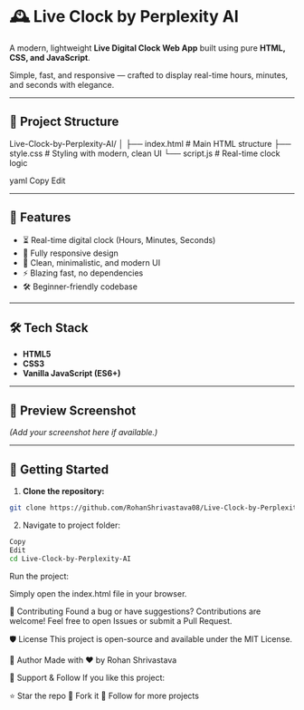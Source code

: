 # 🕰️ Live Clock by Perplexity AI

A modern, lightweight **Live Digital Clock Web App** built using pure **HTML, CSS, and JavaScript**.

Simple, fast, and responsive — crafted to display real-time hours, minutes, and seconds with elegance.

---

## 📂 Project Structure

Live-Clock-by-Perplexity-AI/
│
├── index.html # Main HTML structure
├── style.css # Styling with modern, clean UI
└── script.js # Real-time clock logic

yaml
Copy
Edit

---

## 🎨 Features

- ⏳ Real-time digital clock (Hours, Minutes, Seconds)
- 📱 Fully responsive design
- 🌙 Clean, minimalistic, and modern UI
- ⚡ Blazing fast, no dependencies
- 🛠️ Beginner-friendly codebase

---

## 🛠️ Tech Stack

- **HTML5**
- **CSS3**
- **Vanilla JavaScript (ES6+)**

---

## 📸 Preview Screenshot

*(Add your screenshot here if available.)*

---

## 🏁 Getting Started

1. **Clone the repository:**

```bash
git clone https://github.com/RohanShrivastava08/Live-Clock-by-Perplexity-AI.git
```

2. Navigate to project folder:
```bash
Copy
Edit
cd Live-Clock-by-Perplexity-AI
```

Run the project:

Simply open the index.html file in your browser.

📌 Contributing
Found a bug or have suggestions? Contributions are welcome!
Feel free to open Issues or submit a Pull Request.

🛡️ License
This project is open-source and available under the MIT License.

👤 Author
Made with ❤️ by Rohan Shrivastava

🌟 Support & Follow
If you like this project:

⭐ Star the repo
🍴 Fork it
🔔 Follow for more projects
